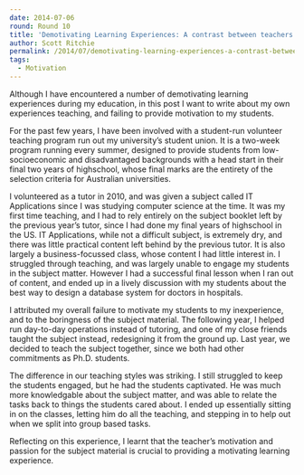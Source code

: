 ```yaml
---
date: 2014-07-06
round: Round 10
title: 'Demotivating Learning Experiences: A contrast between teachers'
author: Scott Ritchie
permalink: /2014/07/demotivating-learning-experiences-a-contrast-between-teachers/
tags:
  - Motivation
---
```

Although I have encountered a number of demotivating learning experiences during my education, in this post I want to write about my own experiences teaching, and failing to provide motivation to my students.

For the past few years, I have been involved with a student-run volunteer teaching program run out my university&#8217;s student union. It is a two-week program running every summer, designed to provide students from low-socioeconomic and disadvantaged backgrounds with a head start in their final two years of highschool, whose final marks are the entirety of the selection criteria for Australian universities.

I volunteered as a tutor in 2010, and was given a subject called IT Applications since I was studying computer science at the time. It was my first time teaching, and I had to rely entirely on the subject booklet left by the previous year&#8217;s tutor, since I had done my final years of highschool in the US. IT Applications, while not a difficult subject, is extremely dry, and there was little practical content left behind by the previous tutor. It is also largely a business-focussed class, whose content I had little interest in. I struggled through teaching, and was largely unable to engage my students in the subject matter. However I had a successful final lesson when I ran out of content, and ended up in a lively discussion with my students about the best way to design a database system for doctors in hospitals.

I attributed my overall failure to motivate my students to my inexperience, and to the boringness of the subject material. The following year, I helped run day-to-day operations instead of tutoring, and one of my close friends taught the subject instead, redesigning it from the ground up. Last year, we decided to teach the subject together, since we both had other commitments as Ph.D. students.

The difference in our teaching styles was striking. I still struggled to keep the students engaged, but he had the students captivated. He was much more knowledgable about the subject matter, and was able to relate the tasks back to things the students cared about. I ended up essentially sitting in on the classes, letting him do all the teaching, and stepping in to help out when we split into group based tasks.

Reflecting on this experience, I learnt that the teacher&#8217;s motivation and passion for the subject material is crucial to providing a motivating learning experience.
